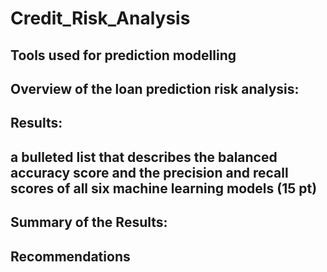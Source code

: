 # Credit_Risk_Analysis

## Tools used for prediction modelling

## Overview of the loan prediction risk analysis:

## Results:

## a bulleted list that describes the balanced accuracy score and the precision and recall scores of all six machine learning models (15 pt)

## Summary of the Results:

## Recommendations 
